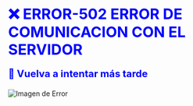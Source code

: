 <h1 style="font-size: 30px; font-weight: bold; color: blue;">
    ❌ ERROR-502  ERROR DE COMUNICACION CON EL SERVIDOR
</h1>
<p style="font-size: 20px; font-weight: bold; color: blue;">
    🔄 Vuelva a intentar más tarde
</p>

<!-- Imagen con estilo simple -->
<p><img src="https://infase.net/wp-content/uploads/2021/05/1_Mesa-de-trabajo-1-copia-2-1.png" alt="Imagen de Error" style="max-width: 100%; height: auto;"></p>
